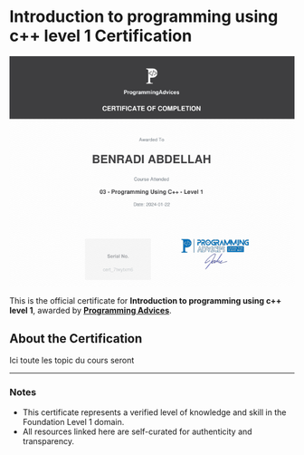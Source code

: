 # Introduction to programming using c++ level 1 Certification

[![Introduction to programming using c++ level 1 Certification](./03_Introduction_to_programming_using_c++_level%201.png)](./03_Introduction_to_programming_using_c++_level%201.pdf)

This is the official certificate for **Introduction to programming using c++ level 1**, awarded by **[Programming Advices](../README.md)**.

## About the Certification

Ici toute les topic du cours seront

---

### Notes

- This certificate represents a verified level of knowledge and skill in the Foundation Level 1 domain.
- All resources linked here are self-curated for authenticity and transparency.

